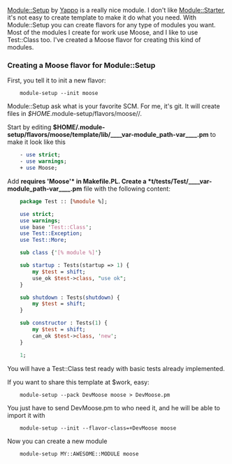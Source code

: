 [Module::Setup](http://search.cpan.org/perldoc?Module::Setup) by [Yappo](http://blog.yappo.jp/) is a really nice module. I don't like [Module::Starter](http://search.cpan.org/perldoc?Module::Starter), it's not easy to create template to make it do what you need. With Module::Setup you can create flavors for any type of modules you want. Most of the modules I create for work use Moose, and I like to use Test::Class too. I've created a Moose flavor for creating this kind of modules.

### Creating a Moose flavor for Module::Setup

First, you tell it to init a new flavor:

``` example
    module-setup --init moose
```

Module::Setup ask what is your favorite SCM. For me, it's git. It will create files in *$HOME*.module-setup/flavors/moose//.

Start by editing **$HOME/.module-setup/flavors/moose/template/lib/\_\_\_\_var-module\_path-var\_\_\_\_.pm** to make it look like this

``` perl
    - use strict;
    - use warnings;
    + use Moose;
```

Add **requires 'Moose'\* in **Makefile.PL**. Create a **\*t/tests/Test/\_\_\_\_var-module\_path-var\_\_\_\_.pm**** file with the following content:

``` perl
    package Test :: [%module %];

    use strict;
    use warnings;
    use base 'Test::Class';
    use Test::Exception;
    use Test::More;

    sub class {'[% module %]'}

    sub startup : Tests(startup => 1) {
        my $test = shift;
        use_ok $test->class, "use ok";
    }

    sub shutdown : Tests(shutdown) {
        my $test = shift;
    }

    sub constructor : Tests(1) {
        my $test = shift;
        can_ok $test->class, 'new';
    }

    1;
```

You will have a Test::Class test ready with basic tests already implemented.

If you want to share this template at $work, easy:

``` example
    module-setup --pack DevMoose moose > DevMoose.pm
```

You just have to send DevMoose.pm to who need it, and he will be able to import it with

``` example
    module-setup --init --flavor-class=+DevMoose moose
```

Now you can create a new module

``` example
    module-setup MY::AWESOME::MODULE moose
```
